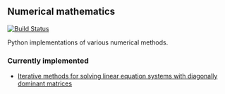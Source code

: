 ## Numerical mathematics
[![Build Status](https://travis-ci.org/inejc/numerical.svg?branch=master)](https://travis-ci.org/inejc/numerical)

Python implementations of various numerical methods.

### Currently implemented
* [Iterative methods for solving linear equation systems with diagonally dominant matrices](numerical/linear_equations.py)
